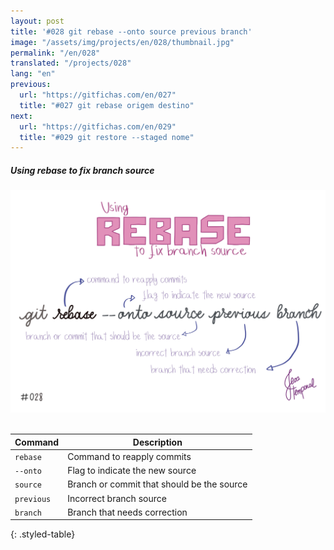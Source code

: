 ```yaml
---
layout: post
title: '#028 git rebase --onto source previous branch'
image: "/assets/img/projects/en/028/thumbnail.jpg"
permalink: "/en/028"
translated: "/projects/028"
lang: "en"
previous:
  url: "https://gitfichas.com/en/027"
  title: "#027 git rebase origem destino"
next:
  url: "https://gitfichas.com/en/029"
  title: "#029 git restore --staged nome"
---
```

##### Using rebase to fix branch source

<img alt="The command 'git rebase --onto source previous branch' is used to make the 'source' as the source branch of the 'branch'" src="/assets/img/projects/en/028/full.jpg"><br><br>

| Command | Description |
|---------|-------------|
| `rebase` | Command to reapply commits |
| `--onto` | Flag to indicate the new source |
| `source` | Branch or commit that should be the source |
| `previous` | Incorrect branch source |
| `branch` | Branch that needs correction |
{: .styled-table}

<!--
<br>
You might also be interested in reading this article:

<a href="https://jtemporal.com/corrigindo-a-origem-de-um-branch-com-git-rebase/">
  <strong>Corrigindo a origem de um branch com git rebase</strong>
</a>
-->